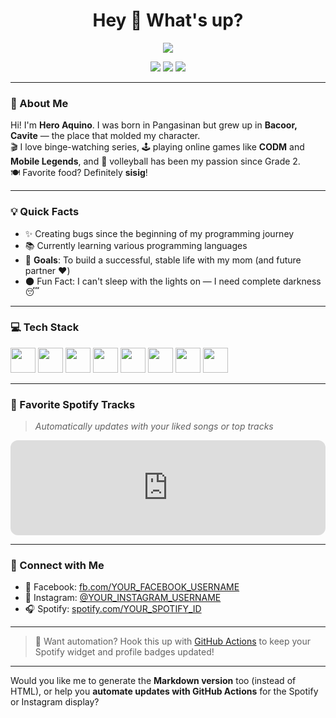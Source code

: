 <!-- README.md -->

<h1 align="center">Hey 👋 What's up?</h1>

<p align="center">
  <img src="https://readme-typing-svg.herokuapp.com?color=36BCF7&size=24&lines=I'm+Hero+Aquino;Software+Enthusiast+%F0%9F%92%BB;Gamer+%F0%9F%8E%AE;Future+Full-Stack+Dev+%F0%9F%92%AA" />
</p>

<p align="center">
  <a href="https://facebook.com/YOUR_FACEBOOK_USERNAME" target="_blank"><img src="https://img.shields.io/badge/Facebook-1877F2?style=for-the-badge&logo=facebook&logoColor=white"/></a>
  <a href="https://instagram.com/YOUR_INSTAGRAM_USERNAME" target="_blank"><img src="https://img.shields.io/badge/Instagram-E4405F?style=for-the-badge&logo=instagram&logoColor=white"/></a>
  <a href="https://open.spotify.com/user/YOUR_SPOTIFY_ID" target="_blank"><img src="https://img.shields.io/badge/Spotify-1DB954?style=for-the-badge&logo=spotify&logoColor=white"/></a>
</p>

---

### 🧑 About Me

Hi! I'm **Hero Aquino**. I was born in Pangasinan but grew up in **Bacoor, Cavite** — the place that molded my character.  
🎬 I love binge-watching series, 🕹️ playing online games like **CODM** and **Mobile Legends**, and 🏐 volleyball has been my passion since Grade 2.  
🍽️ Favorite food? Definitely **sisig**!

---

### 💡 Quick Facts

- ✨ Creating bugs since the beginning of my programming journey  
- 📚 Currently learning various programming languages  
- 🎯 **Goals**: To build a successful, stable life with my mom (and future partner ❤️)  
- 🌑 Fun Fact: I can't sleep with the lights on — I need complete darkness 😴

---

### 💻 Tech Stack

<p align="left">
  <img src="https://cdn.jsdelivr.net/gh/devicons/devicon/icons/javascript/javascript-original.svg" height="40" />
  <img src="https://cdn.jsdelivr.net/gh/devicons/devicon/icons/typescript/typescript-original.svg" height="40" />
  <img src="https://cdn.jsdelivr.net/gh/devicons/devicon/icons/react/react-original.svg" height="40" />
  <img src="https://cdn.jsdelivr.net/gh/devicons/devicon/icons/nextjs/nextjs-original.svg" height="40" />
  <img src="https://cdn.jsdelivr.net/gh/devicons/devicon/icons/storybook/storybook-original.svg" height="40" />
  <img src="https://cdn.jsdelivr.net/gh/devicons/devicon/icons/nodejs/nodejs-original.svg" height="40" />
  <img src="https://cdn.jsdelivr.net/gh/devicons/devicon/icons/nestjs/nestjs-plain.svg" height="40" />
  <img src="https://cdn.jsdelivr.net/gh/devicons/devicon/icons/jest/jest-plain.svg" height="40" />
</p>

---

### 🎵 Favorite Spotify Tracks

> _*Automatically updates with your liked songs or top tracks*_

<div align="left">
  <iframe style="border-radius:12px" src="https://open.spotify.com/embed/user/YOUR_SPOTIFY_ID?utm_source=generator" width="100%" height="152" frameBorder="0" allowfullscreen="" allow="autoplay; clipboard-write; encrypted-media; fullscreen; picture-in-picture" loading="lazy"></iframe>
</div>

---

### 📲 Connect with Me

- 💙 Facebook: [fb.com/YOUR_FACEBOOK_USERNAME](https://facebook.com/YOUR_FACEBOOK_USERNAME)  
- 📸 Instagram: [@YOUR_INSTAGRAM_USERNAME](https://instagram.com/YOUR_INSTAGRAM_USERNAME)  
- 🎧 Spotify: [spotify.com/YOUR_SPOTIFY_ID](https://open.spotify.com/user/YOUR_SPOTIFY_ID)

---

> 🔄 Want automation? Hook this up with [GitHub Actions](https://github.com/features/actions) to keep your Spotify widget and profile badges updated!

---

Would you like me to generate the **Markdown version** too (instead of HTML), or help you **automate updates with GitHub Actions** for the Spotify or Instagram display?
